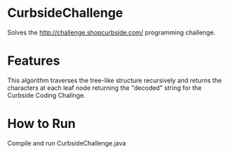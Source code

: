 # CurbsideChallenge

Solves the http://challenge.shopcurbside.com/ programming challenge.

# Features
This algorithm traverses the tree-like structure recursively and returns the characters at each leaf node returning the "decoded" string for the Curbside Coding Challnge.

# How to Run
Compile and run CurbsideChallenge.java

